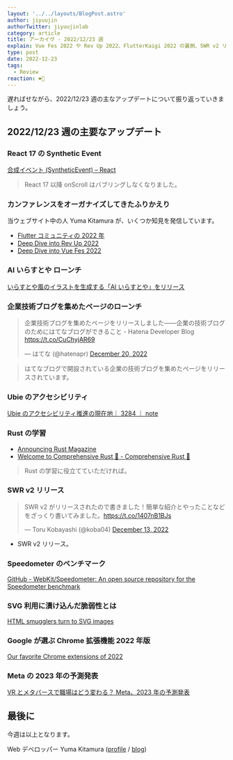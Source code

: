 ```yaml
---
layout: '../../layouts/BlogPost.astro'
author: jiyuujin
authorTwitter: jiyuujinlab
category: article
title: アーカイヴ - 2022/12/23 週
explain: Vue Fes 2022 や Rev Up 2022、FlutterKaigi 2022 の裏側、SWR v2 リリース、Google が選ぶベスト Chrome 拡張機能 2022 年版
type: post
date: 2022-12-23
tags:
  - Review
reaction: ❤️‍🔥
---
```


遅ればせながら、2022/12/23 週の主なアップデートについて振り返っていきましょう。

## 2022/12/23 週の主要なアップデート

### React 17 の Synthetic Event

[合成イベント (SyntheticEvent) – React](https://ja.reactjs.org/docs/events.html#wheel-events)

> React 17 以降 onScroll はバブリングしなくなりました。

### カンファレンスをオーガナイズしてきたふりかえり

当ウェブサイト中の人 Yuma Kitamura が、いくつか知見を発信しています。

- [Flutter コミュニティの 2022 年](https://blog.nekohack.me/posts/flutter-communities-in-2022)
- [Deep Dive into Rev Up 2022](https://blog.nekohack.me/posts/deep-dive-revup-2022)
- [Deep Dive into Vue Fes 2022](https://blog.nekohack.me/posts/deep-dive-vuefes-2022)

### AI いらすとや ローンチ

[いらすとや風のイラストを生成する「AI いらすとや」をリリース](https://prtimes.jp/main/html/rd/p/000000002.000113219.html)

### 企業技術ブログを集めたページのローンチ

<blockquote class="twitter-tweet"><p lang="ja" dir="ltr">企業技術ブログを集めたページをリリースしました――企業の技術ブログのためにはてなブログができること - Hatena Developer Blog <a href="https://t.co/CuChyjAR69">https://t.co/CuChyjAR69</a></p>&mdash; はてな (@hatenapr) <a href="https://twitter.com/hatenapr/status/1605039925422088192?ref_src=twsrc%5Etfw">December 20, 2022</a></blockquote> <script async src="https://platform.twitter.com/widgets.js" charset="utf-8"></script>

> はてなブログで開設されている企業の技術ブログを集めたページをリリースされています。

### Ubie のアクセシビリティ

[Ubie のアクセシビリティ推進の現在地｜ 3284 ｜ note](https://note.com/3284/n/nb0ebee00b137)

### Rust の学習

- [Announcing Rust Magazine](https://rustmagazine.github.io/announcing/)
- [Welcome to Comprehensive Rust 🦀 - Comprehensive Rust 🦀](https://google.github.io/comprehensive-rust/welcome.html)

> Rust の学習に役立てていただければ。

### SWR v2 リリース

<blockquote class="twitter-tweet"><p lang="ja" dir="ltr">SWR v2 がリリースされたので書きました！簡単な紹介とやったことなどをざっくり書いてみました。<a href="https://t.co/1407nB1BJs">https://t.co/1407nB1BJs</a></p>&mdash; Toru Kobayashi (@koba04) <a href="https://twitter.com/koba04/status/1602499363095293953?ref_src=twsrc%5Etfw">December 13, 2022</a></blockquote> <script async src="https://platform.twitter.com/widgets.js" charset="utf-8"></script>

- SWR v2 リリース。

### Speedometer のベンチマーク

[GitHub - WebKit/Speedometer: An open source repository for the Speedometer benchmark](https://github.com/WebKit/Speedometer)

### SVG 利用に漬け込んだ脆弱性とは

[HTML smugglers turn to SVG images](https://blog.talosintelligence.com/html-smugglers-turn-to-svg-images/)

### Google が選ぶ Chrome 拡張機能 2022 年版

[Our favorite Chrome extensions of 2022](https://blog.google/products/chrome/our-favorite-chrome-extensions-of-2022/)

### Meta の 2023 年の予測発表

[VR とメタバースで職場はどう変わる？ Meta、2023 年の予測発表](https://www.moguravr.com/meta-predictions-for-2023/)

## 最後に

今週は以上となります。

Web デベロッパー Yuma Kitamura ([profile](https://yuma-kitamura.nekohack.me/) / [blog](https://blog.nekohack.me/))
